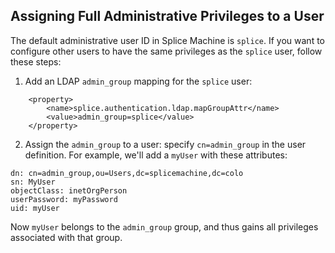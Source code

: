 
## Assigning Full Administrative Privileges to a User

The default administrative user ID in Splice Machine is `splice`. If you want to configure other users to have the same privileges as the `splice` user, follow these steps:

1. Add an LDAP `admin_group` mapping for the `splice` user:
````
    <property>
        <name>splice.authentication.ldap.mapGroupAttr</name>
        <value>admin_group=splice</value>
    </property>
````

2. Assign the `admin_group` to a user: specify `cn=admin_group` in the user definition. For example, we'll add a `myUser` with these attributes:
````
dn: cn=admin_group,ou=Users,dc=splicemachine,dc=colo
sn: MyUser
objectClass: inetOrgPerson
userPassword: myPassword
uid: myUser
````

Now `myUser` belongs to the `admin_group` group, and thus gains all privileges associated with that group.
